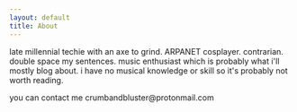 ```yaml
---
layout: default
title: About
---
```

<div class="about">
<p>late millennial techie with an axe to grind.  ARPANET cosplayer.  contrarian.  double space my sentences.  music enthusiast which is probably what i'll mostly blog about.  i have no musical knowledge or skill so it's probably not worth reading.
</p>
<p>you can contact me crumbandbluster@protonmail.com</p>
</div>
